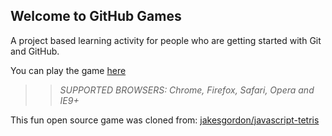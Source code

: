## Welcome to GitHub Games

A project based learning activity for people who are getting started with Git and GitHub.

You can play the game [here](https://Khranzen.github.io/github-games/)

>> _*SUPPORTED BROWSERS*: Chrome, Firefox, Safari, Opera and IE9+_

This fun open source game was cloned from: [jakesgordon/javascript-tetris](https://github.com/jakesgordon/javascript-tetris)
